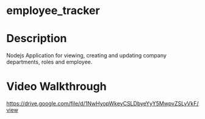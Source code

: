 # employee_tracker

# Description
Nodejs Application for viewing, creating and updating company departments, roles and employee.

# Video Walkthrough
https://drive.google.com/file/d/1NwHyopWkeyCSLDbyeYyY5MwpvZSLyVkF/view
